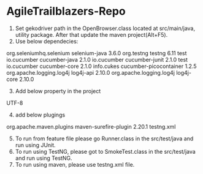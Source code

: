 # AgileTrailblazers-Repo
1. Set gekodriver path in the OpenBrowser.class located at src/main/java, utility package. After that update the maven project(Alt+F5). 
2. Use below dependecies: 

<dependencies>
<dependency>
    <groupId>org.seleniumhq.selenium</groupId>
    <artifactId>selenium-java</artifactId>
    <version>3.6.0</version>
</dependency>

<dependency>
    <groupId>org.testng</groupId>
    <artifactId>testng</artifactId>
    <version>6.11</version>
    <scope>test</scope>
</dependency>

  <!-- https://mvnrepository.com/artifact/io.cucumber/cucumber-java -->
<dependency>
    <groupId>io.cucumber</groupId>
    <artifactId>cucumber-java</artifactId>
    <version>2.1.0</version>
</dependency>

   <!-- https://mvnrepository.com/artifact/io.cucumber/cucumber-junit -->
<dependency>
    <groupId>io.cucumber</groupId>
    <artifactId>cucumber-junit</artifactId>
    <version>2.1.0</version>
    <scope>test</scope>
</dependency>
   
  <!-- https://mvnrepository.com/artifact/io.cucumber/cucumber-core -->
<dependency>
    <groupId>io.cucumber</groupId>
    <artifactId>cucumber-core</artifactId>
    <version>2.1.0</version>
</dependency>
  
<dependency>
    <groupId>info.cukes</groupId>
    <artifactId>cucumber-picocontainer</artifactId>
    <version>1.2.5</version>
</dependency>
   
<dependency>
    <groupId>org.apache.logging.log4j</groupId>
    <artifactId>log4j-api</artifactId>
    <version>2.10.0</version>
</dependency>

<dependency>
    <groupId>org.apache.logging.log4j</groupId>
    <artifactId>log4j-core</artifactId>
    <version>2.10.0</version>
</dependency>

</dependencies>

3. Add below property in the project
<properties>
    <project.build.sourceEncoding>UTF-8</project.build.sourceEncoding>
  </properties>

4. add below plugings 

<build>
    <pluginManagement>
      <plugins>
        <plugin>
          <groupId>org.apache.maven.plugins</groupId>
          <artifactId>maven-surefire-plugin</artifactId>
          <version>2.20.1</version>
          <configuration>
          <suiteXmlFiles>
            <suiteXmlFile>testng.xml</suiteXmlFile>
          </suiteXmlFiles>
        </configuration>
        </plugin>
      </plugins>
    </pluginManagement>
  </build>

5. To run from feature file please go Runner.class in the src/test/java and run using JUnit.
6. To run using TestNG, please got to SmokeTest.class in the src/test/java and run using TestNG.
7. To run using maven, please use testng.xml file. 
